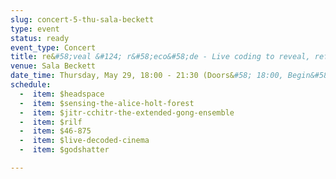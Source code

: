 ```yaml
---
slug: concert-5-thu-sala-beckett
type: event
status: ready
event_type: Concert
title: re&#58;veal &#124; r&#58;eco&#58;de - Live coding to reveal, reframe and reconstruct the hidden
venue: Sala Beckett
date_time: Thursday, May 29, 18:00 - 21:30 (Doors&#58; 18:00, Begin&#58; 18:30)
schedule:
  -  item: $headspace
  -  item: $sensing-the-alice-holt-forest
  -  item: $jitr-cchitr-the-extended-gong-ensemble
  -  item: $rilf
  -  item: $46-875
  -  item: $live-decoded-cinema
  -  item: $godshatter

---
```

